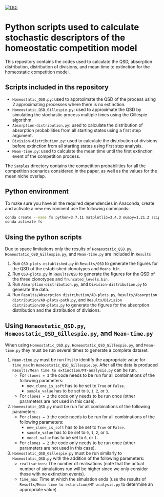 [![DOI](https://zenodo.org/badge/282223835.svg)](https://zenodo.org/badge/latestdoi/282223835)
# Python scripts used to calculate stochastic descriptors of the homeostatic competition model 

This repository contains the codes used to calculate the QSD, absorption distribution, distribution of divisions, and mean time to extinction for the homeostatic competition model.

## Scripts included in ths repository

* `Homeostatic_QSD.py`: used to approximate the QSD of the process using 2 approximating processes where there is no extinction. 
* `Homeostatic_QSD_Gillespie.py`: used to approximate the QSD by simulating the stochastic process multiple times using the Gillespie algorithm.
* `Absorption-distribution.py`: used to calculate the distribution of absorption probabilities from all starting states using a first step argument.
* `Division-distribution.py`: used to calculate the distribution of divisions before extinction from all starting states using first step analysis.
* `Mean-time.py`: used to calculate the mean time until the first extinction event of the competition process.

The `Samples` directory contains the competition probabilities for all the competition scenarios considered in the paper, as well as the values for the mean niche overlap.

## Python environment
To make sure you have all the required dependencies in Anaconda, create and activate a new environment use the following commands:

```bash
conda create --name fs python=3.7.11 matplotlib=3.4.3 numpy=1.21.2 scipy
conda activate fs
```

## Using the python scripts

Due to space limitations only the results of `Homeostatic_QSD.py`, `Homeostatic_QSD_Gillespie.py`, and `Mean-time.py` are included in `Results`

1. Run `QSD-plots-established.py` in `Results/QSD` to generate the figures for the QSD of the established clonotypes and `Means.bin`.
2. Run `QSD-plots.py` in `Results/QSD` to generate the figures for the QSD of the three clonotypes and `Truncated_levels.bin`.
3. Run `Absorption-distribution.py`, and `Division-distribution.py` to generate the data.
4. Run `Results/Absorption distribution/AD-plots.py`, `Results/Absorption distribution/AD-plots-path.py`, and `Results/Division distribution/DD-plots.py` to generate the figures for the absorption distribution and the distribution of divisions.

## Using `Homeostatic_QSD.py`, `Homeostatic_QSD_Gillespie.py`, and `Mean-time.py`

When using `Homeostatic_QSD.py`, `Homeostatic_QSD_Gillespie.py`, and `Mean-time.py` they must be run several times to generate a complete dataset.

1. `Mean-time.py` must be run first to identify the appropriate value for `time_max` in `Homeostatic_QSD_Gillespie.py`. After all the data is produced `Results/Mean time to extinction/MT-analysis.py` can be run.
   - For `clones = 3` the code needs to be run for all combinations of the following parameters:
     - `new_clone_is_soft` has to be set to `True` or `False`.
     - `sample_value` has to be set to `0`, `1`, `2`, or `3`.
   - For `clones = 2` the code only needs to be run once (other parameters are not used in this case).
2. `Homeostatic_QSD.py` must be run for all combinations of the following parameters:
   - For `clones = 3` the code needs to be run for all combinations of the following parameters:
     - `new_clone_is_soft` has to be set to `True` or `False`.
     - `sample_value` has to be set to `0`, `1`, `2`, or `3`.
     - `model_value` has to be set to `0`, or `1`.
   - For `clones = 2` the code only needs to be run once (other parameters are not used in this case).
3. `Homeostatic_QSD_Gillespie.py` must be run similarly to `Homeostatic_QSD.py` with the addition of the following parameters:
   - `realisations`: The number of realisations (note that the actual number of simulations run will be higher since we only consider those with no extinction events).
   - `time_max`: Time at which the simulation ends (use the results of `Results/Mean time to extinction/MT-analysis.py` to determine an appropriate value).
